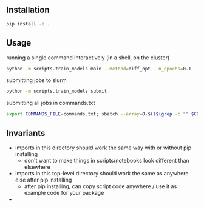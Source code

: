 ## Installation
```bash
pip install -e .
```

## Usage
running a single command interactively (in a shell, on the cluster)
```bash
python -m scripts.train_models main --method=diff_opt --n_epochs=0.1
```

submitting jobs to slurm
```bash
python -m scripts.train_models submit
```

submitting all jobs in commands.txt
```bash
export COMMANDS_FILE=commands.txt; sbatch --array=0-$(($(grep -c "" $COMMANDS_FILE)-1)) run_all_lines.sh
```


## Invariants
- imports in this directory should work the same way with or without pip installing
    - don't want to make things in scripts/notebooks look different than elsewhere
- imports in this top-level directory should work the same as anywhere else after pip installing
    - after pip installing, can copy script code anywhere / use it as example code for your package
- 
